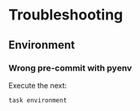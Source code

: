 <!-- Space: TerraformGithubSecrets -->
<!-- Parent: Project -->
<!-- Title: Troubleshooting -->

# Troubleshooting

## Environment

### Wrong pre-commit with pyenv

Execute the next:

```{.bash}
task environment
```
